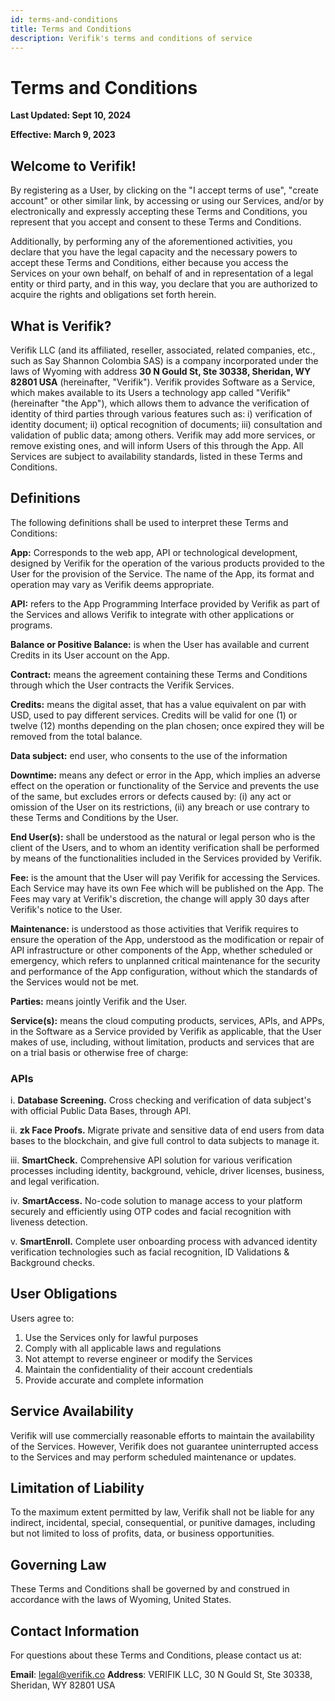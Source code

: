 ```yaml
---
id: terms-and-conditions
title: Terms and Conditions
description: Verifik's terms and conditions of service
---
```


# Terms and Conditions

**Last Updated: Sept 10, 2024**

**Effective: March 9, 2023**

## Welcome to Verifik!

By registering as a User, by clicking on the "I accept terms of use", "create account" or other similar link, by accessing or using our Services, and/or by electronically and expressly accepting these Terms and Conditions, you represent that you accept and consent to these Terms and Conditions.

Additionally, by performing any of the aforementioned activities, you declare that you have the legal capacity and the necessary powers to accept these Terms and Conditions, either because you access the Services on your own behalf, on behalf of and in representation of a legal entity or third party, and in this way, you declare that you are authorized to acquire the rights and obligations set forth herein.

## What is Verifik?

Verifik LLC (and its affiliated, reseller, associated, related companies, etc., such as Say Shannon Colombia SAS) is a company incorporated under the laws of Wyoming with address **30 N Gould St, Ste 30338, Sheridan, WY 82801 USA** (hereinafter, "Verifik"). Verifik provides Software as a Service, which makes available to its Users a technology app called "Verifik" (hereinafter "the App"), which allows them to advance the verification of identity of third parties through various features such as: i) verification of identity document; ii) optical recognition of documents; iii) consultation and validation of public data; among others. Verifik may add more services, or remove existing ones, and will inform Users of this through the App. All Services are subject to availability standards, listed in these Terms and Conditions.

## Definitions

The following definitions shall be used to interpret these Terms and Conditions:

**App:** Corresponds to the web app, API or technological development, designed by Verifik for the operation of the various products provided to the User for the provision of the Service. The name of the App, its format and operation may vary as Verifik deems appropriate.

**API:** refers to the App Programming Interface provided by Verifik as part of the Services and allows Verifik to integrate with other applications or programs.

**Balance or Positive Balance:** is when the User has available and current Credits in its User account on the App.

**Contract:** means the agreement containing these Terms and Conditions through which the User contracts the Verifik Services.

**Credits:** means the digital asset, that has a value equivalent on par with USD, used to pay different services. Credits will be valid for one (1) or twelve (12) months depending on the plan chosen; once expired they will be removed from the total balance.

**Data subject:** end user, who consents to the use of the information

**Downtime:** means any defect or error in the App, which implies an adverse effect on the operation or functionality of the Service and prevents the use of the same, but excludes errors or defects caused by: (i) any act or omission of the User on its restrictions, (ii) any breach or use contrary to these Terms and Conditions by the User.

**End User(s):** shall be understood as the natural or legal person who is the client of the Users, and to whom an identity verification shall be performed by means of the functionalities included in the Services provided by Verifik.

**Fee:** is the amount that the User will pay Verifik for accessing the Services. Each Service may have its own Fee which will be published on the App. The Fees may vary at Verifik's discretion, the change will apply 30 days after Verifik's notice to the User.

**Maintenance:** is understood as those activities that Verifik requires to ensure the operation of the App, understood as the modification or repair of API infrastructure or other components of the App, whether scheduled or emergency, which refers to unplanned critical maintenance for the security and performance of the App configuration, without which the standards of the Services would not be met.

**Parties:** means jointly Verifik and the User.

**Service(s):** means the cloud computing products, services, APIs, and APPs, in the Software as a Service provided by Verifik as applicable, that the User makes of use, including, without limitation, products and services that are on a trial basis or otherwise free of charge:

### APIs

i. **Database Screening.** Cross checking and verification of data subject's with official Public Data Bases, through API.

ii. **zk Face Proofs.** Migrate private and sensitive data of end users from data bases to the blockchain, and give full control to data subjects to manage it.

iii. **SmartCheck.** Comprehensive API solution for various verification processes including identity, background, vehicle, driver licenses, business, and legal verification.

iv. **SmartAccess.** No-code solution to manage access to your platform securely and efficiently using OTP codes and facial recognition with liveness detection.

v. **SmartEnroll.** Complete user onboarding process with advanced identity verification technologies such as facial recognition, ID Validations & Background checks.

## User Obligations

Users agree to:

1. Use the Services only for lawful purposes
2. Comply with all applicable laws and regulations
3. Not attempt to reverse engineer or modify the Services
4. Maintain the confidentiality of their account credentials
5. Provide accurate and complete information

## Service Availability

Verifik will use commercially reasonable efforts to maintain the availability of the Services. However, Verifik does not guarantee uninterrupted access to the Services and may perform scheduled maintenance or updates.

## Limitation of Liability

To the maximum extent permitted by law, Verifik shall not be liable for any indirect, incidental, special, consequential, or punitive damages, including but not limited to loss of profits, data, or business opportunities.

## Governing Law

These Terms and Conditions shall be governed by and construed in accordance with the laws of Wyoming, United States.

## Contact Information

For questions about these Terms and Conditions, please contact us at:

**Email**: legal@verifik.co
**Address**: VERIFIK LLC, 30 N Gould St, Ste 30338, Sheridan, WY 82801 USA
